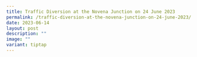 ```yaml
---
title: Traffic Diversion at the Novena Junction on 24 June 2023
permalink: /traffic-diversion-at-the-novena-junction-on-24-june-2023/
date: 2023-06-14
layout: post
description: ""
image: ""
variant: tiptap
---
```


